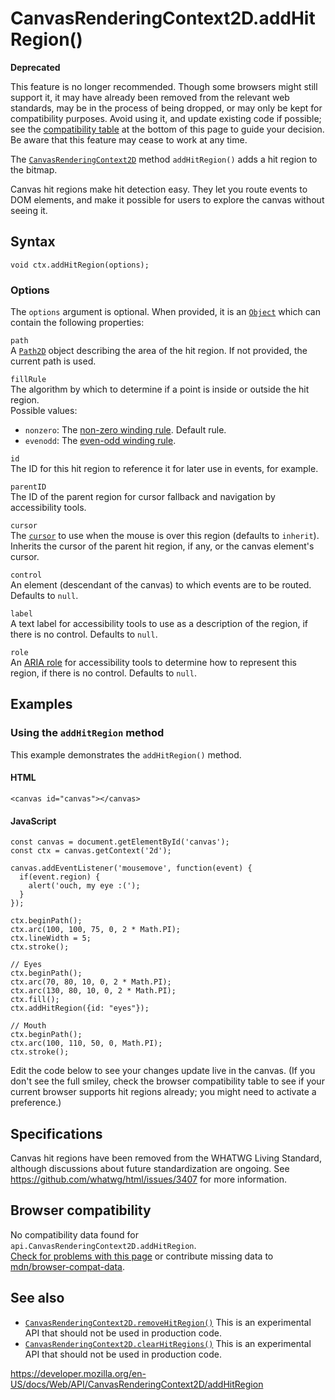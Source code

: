 # CanvasRenderingContext2D.addHitRegion()

**Deprecated**

This feature is no longer recommended. Though some browsers might still support it, it may have already been removed from the relevant web standards, may be in the process of being dropped, or may only be kept for compatibility purposes. Avoid using it, and update existing code if possible; see the [compatibility table](#browser_compatibility) at the bottom of this page to guide your decision. Be aware that this feature may cease to work at any time.

The [`CanvasRenderingContext2D`](../canvasrenderingcontext2d) method `addHitRegion()` adds a hit region to the bitmap.

Canvas hit regions make hit detection easy. They let you route events to DOM elements, and make it possible for users to explore the canvas without seeing it.

## Syntax

    void ctx.addHitRegion(options);

### Options

The `options` argument is optional. When provided, it is an [`Object`](https://developer.mozilla.org/en-US/docs/Web/JavaScript/Reference/Global_Objects/Object) which can contain the following properties:

`path`  
A [`Path2D`](../path2d) object describing the area of the hit region. If not provided, the current path is used.

`fillRule`  
The algorithm by which to determine if a point is inside or outside the hit region.  
Possible values:

- `nonzero`: The [non-zero winding rule](https://en.wikipedia.org/wiki/Nonzero-rule). Default rule.
- `evenodd`: The [even-odd winding rule](https://en.wikipedia.org/wiki/Even%E2%80%93odd_rule).

`id`  
The ID for this hit region to reference it for later use in events, for example.

`parentID`  
The ID of the parent region for cursor fallback and navigation by accessibility tools.

`cursor`  
The [`cursor`](https://developer.mozilla.org/en-US/docs/Web/CSS/cursor) to use when the mouse is over this region (defaults to `inherit`). Inherits the cursor of the parent hit region, if any, or the canvas element's cursor.

`control`  
An element (descendant of the canvas) to which events are to be routed. Defaults to `null`.

`label`  
A text label for accessibility tools to use as a description of the region, if there is no control. Defaults to `null`.

`role`  
An [ARIA role](https://developer.mozilla.org/en-US/docs/Web/Accessibility/ARIA) for accessibility tools to determine how to represent this region, if there is no control. Defaults to `null`.

## Examples

### Using the `addHitRegion` method

This example demonstrates the `addHitRegion()` method.

#### HTML

    <canvas id="canvas"></canvas>

#### JavaScript

    const canvas = document.getElementById('canvas');
    const ctx = canvas.getContext('2d');

    canvas.addEventListener('mousemove', function(event) {
      if(event.region) {
        alert('ouch, my eye :(');
      }
    });

    ctx.beginPath();
    ctx.arc(100, 100, 75, 0, 2 * Math.PI);
    ctx.lineWidth = 5;
    ctx.stroke();

    // Eyes
    ctx.beginPath();
    ctx.arc(70, 80, 10, 0, 2 * Math.PI);
    ctx.arc(130, 80, 10, 0, 2 * Math.PI);
    ctx.fill();
    ctx.addHitRegion({id: "eyes"});

    // Mouth
    ctx.beginPath();
    ctx.arc(100, 110, 50, 0, Math.PI);
    ctx.stroke();

Edit the code below to see your changes update live in the canvas. (If you don't see the full smiley, check the browser compatibility table to see if your current browser supports hit regions already; you might need to activate a preference.)

## Specifications

Canvas hit regions have been removed from the WHATWG Living Standard, although discussions about future standardization are ongoing. See <https://github.com/whatwg/html/issues/3407> for more information.

## Browser compatibility

No compatibility data found for `api.CanvasRenderingContext2D.addHitRegion`.  
[Check for problems with this page](#on-github) or contribute missing data to [mdn/browser-compat-data](https://github.com/mdn/browser-compat-data).

## See also

- [`CanvasRenderingContext2D.removeHitRegion()`](removehitregion) <span class="icon experimental" viewbox="0 0 100 100" xmlns="http://www.w3.org/2000/svg" role="img"> This is an experimental API that should not be used in production code. </span>
- [`CanvasRenderingContext2D.clearHitRegions()`](clearhitregions) <span class="icon experimental" viewbox="0 0 100 100" xmlns="http://www.w3.org/2000/svg" role="img"> This is an experimental API that should not be used in production code. </span>

<a href="https://developer.mozilla.org/en-US/docs/Web/API/CanvasRenderingContext2D/addHitRegion" class="_attribution-link">https://developer.mozilla.org/en-US/docs/Web/API/CanvasRenderingContext2D/addHitRegion</a>
